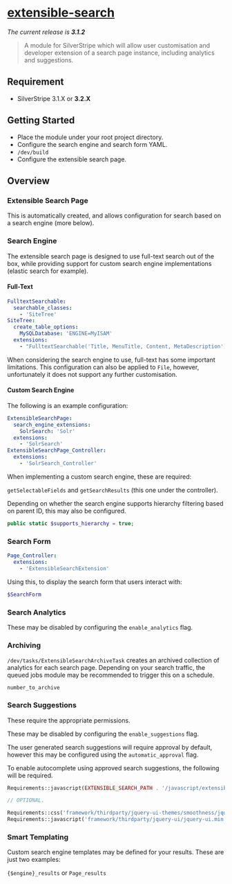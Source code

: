 # [extensible-search](https://packagist.org/packages/nglasl/silverstripe-extensible-search)

_The current release is **3.1.2**_

> A module for SilverStripe which will allow user customisation and developer extension of a search page instance, including analytics and suggestions.

## Requirement

* SilverStripe 3.1.X or **3.2.X**

## Getting Started

* Place the module under your root project directory.
* Configure the search engine and search form YAML.
* `/dev/build`
* Configure the extensible search page.

## Overview

### Extensible Search Page

This is automatically created, and allows configuration for search based on a search engine (more below).

### Search Engine

The extensible search page is designed to use full-text search out of the box, while providing support for custom search engine implementations (elastic search for example).

#### Full-Text

```yaml
FulltextSearchable:
  searchable_classes:
    - 'SiteTree'
SiteTree:
  create_table_options:
    MySQLDatabase: 'ENGINE=MyISAM'
  extensions:
    - "FulltextSearchable('Title, MenuTitle, Content, MetaDescription')"
```

When considering the search engine to use, full-text has some important limitations. This configuration can also be applied to `File`, however, unfortunately it does not support any further customisation.

#### Custom Search Engine

The following is an example configuration:

```yaml
ExtensibleSearchPage:
  search_engine_extensions:
    SolrSearch: 'Solr'
  extensions:
    - 'SolrSearch'
ExtensibleSearchPage_Controller:
  extensions:
    - 'SolrSearch_Controller'
```

When implementing a custom search engine, these are required:

`getSelectableFields` and `getSearchResults` (this one under the controller).

Depending on whether the search engine supports hierarchy filtering based on parent ID, this may also be configured.

```php
public static $supports_hierarchy = true;
```

### Search Form

```yaml
Page_Controller:
  extensions:
    - 'ExtensibleSearchExtension'
```

Using this, to display the search form that users interact with:

```php
$SearchForm
```

### Search Analytics

These may be disabled by configuring the `enable_analytics` flag.

<screenshot>

### Archiving

`/dev/tasks/ExtensibleSearchArchiveTask` creates an archived collection of analytics for each search page. Depending on your search traffic, the queued jobs module may be recommended to trigger this on a schedule.

`number_to_archive`

<screenshots>

### Search Suggestions

These require the appropriate permissions.

These may be disabled by configuring the `enable_suggestions` flag.

The user generated search suggestions will require approval by default, however this may be configured using the `automatic_approval` flag.

<screenshot>

To enable autocomplete using approved search suggestions, the following will be required.

```php
Requirements::javascript(EXTENSIBLE_SEARCH_PATH . '/javascript/extensible-search-suggestions.js');

// OPTIONAL.

Requirements::css('framework/thirdparty/jquery-ui-themes/smoothness/jquery-ui.min.css');
Requirements::javascript('framework/thirdparty/jquery-ui/jquery-ui.min.js');
```

### Smart Templating

Custom search engine templates may be defined for your results. These are just two examples:

`{$engine}_results` or `Page_results`

<replace this with a solr example>

<maintainer>
